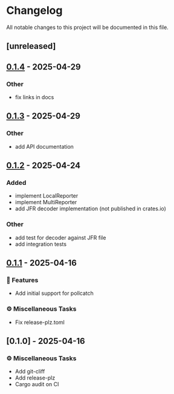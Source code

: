 # Changelog

All notable changes to this project will be documented in this file.

## [unreleased]

## [0.1.4](https://github.com/arielb1/rust-agent/compare/v0.1.3...v0.1.4) - 2025-04-29

### Other

- fix links in docs

## [0.1.3](https://github.com/async-profiler/rust-agent/compare/v0.1.2...v0.1.3) - 2025-04-29

### Other

- add API documentation

## [0.1.2](https://github.com/async-profiler/rust-agent/compare/v0.1.1...v0.1.2) - 2025-04-24

### Added

- implement LocalReporter
- implement MultiReporter
- add JFR decoder implementation (not published in crates.io)

### Other

- add test for decoder against JFR file
- add integration tests

## [0.1.1](https://github.com/async-profiler/rust-agent/compare/v0.1.0...v0.1.1) - 2025-04-16

### 🚀 Features

- Add initial support for pollcatch

### ⚙️ Miscellaneous Tasks

- Fix release-plz.toml

## [0.1.0] - 2025-04-16

### ⚙️ Miscellaneous Tasks

- Add git-cliff
- Add release-plz
- Cargo audit on CI

<!-- generated by git-cliff -->
